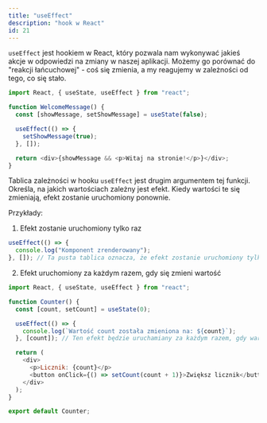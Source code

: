 ```yaml
---
title: "useEffect"
description: "hook w React"
id: 21
---
```


`useEffect` jest hookiem w React, który pozwala nam wykonywać jakieś akcje w odpowiedzi na zmiany w naszej aplikacji. Możemy go porównać do "reakcji łańcuchowej" - coś się zmienia, a my reagujemy w zależności od tego, co się stało.

```js
import React, { useState, useEffect } from "react";

function WelcomeMessage() {
  const [showMessage, setShowMessage] = useState(false);

  useEffect(() => {
    setShowMessage(true);
  }, []);

  return <div>{showMessage && <p>Witaj na stronie!</p>}</div>;
}
```

Tablica zależności w hooku `useEffect` jest drugim argumentem tej funkcji. Określa, na jakich wartościach zależny jest efekt. Kiedy wartości te się zmieniają, efekt zostanie uruchomiony ponownie.

Przykłady:

1. Efekt zostanie uruchomiony tylko raz

```js
useEffect(() => {
  console.log("Komponent zrenderowany");
}, []); // Ta pusta tablica oznacza, że efekt zostanie uruchomiony tylko raz, po pierwszym renderowaniu komponentu
```

2. Efekt uruchomiony za każdym razem, gdy się zmieni wartość

```js
import React, { useState, useEffect } from "react";

function Counter() {
  const [count, setCount] = useState(0);

  useEffect(() => {
    console.log(`Wartość count została zmieniona na: ${count}`);
  }, [count]); // Ten efekt będzie uruchamiany za każdym razem, gdy wartość count się zmieni

  return (
    <div>
      <p>Licznik: {count}</p>
      <button onClick={() => setCount(count + 1)}>Zwiększ licznik</button>
    </div>
  );
}

export default Counter;
```
